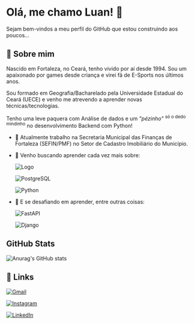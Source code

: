 
# Olá, me chamo Luan! 👋

Sejam bem-vindos a meu perfil do GitHub que estou construindo aos poucos... 
## 🚀 Sobre mim

Nascido em Fortaleza, no Ceará, tenho vivido por aí desde 1994. Sou um apaixonado por games desde criança e virei fã de E-Sports nos últimos anos.

Sou formado em Geografia/Bacharelado pela Universidade Estadual do Ceará (UECE) e venho me atrevendo a aprender novas técnicas/tecnologias.

Tenho uma leve paquera com Análise de dados e um *"pézinho"* <sup>só o dedo mindinho</sup> no desenvolvimento Backend com Python!

- 🔭 Atualmente trabalho na Secretaria Municipal das Finanças de Fortaleza (SEFIN/PMF) no Setor de Cadastro Imobiliário do Município.
- 🌱 Venho buscando aprender cada vez mais sobre:

    ![Logo](https://img.shields.io/badge/qgis-93b023?&style=for-the-badge&logo=qgis&logoColor=white)

	![PostgreSQL](https://img.shields.io/badge/PostgreSQL-000?style=for-the-badge&logo=postgresql)

    ![Python](https://img.shields.io/badge/python-3670A0?style=for-the-badge&logo=python&logoColor=ffdd54)

- 🤔 E se desafiando em aprender, entre outras coisas:

    ![FastAPI](https://img.shields.io/badge/FastAPI-005571?style=for-the-badge&logo=fastapi)

    ![Django](https://img.shields.io/badge/django-%23092E20.svg?style=for-the-badge&logo=django&logoColor=white)
## GitHub Stats


![Anurag's GitHub stats](https://github-readme-stats.vercel.app/api?username=luanvictorvasc&show_icons=true&theme=synthwave)
## 🔗 Links
[![Gmail](https://img.shields.io/badge/Gmail-D14836?style=for-the-badge&logo=gmail&logoColor=white)](luanv.noberto94@gmail.com)

[![Instagram](https://img.shields.io/badge/Instagram-%23E4405F.svg?style=for-the-badge&logo=Instagram&logoColor=white)](https://www.instagram.com/luanzitovictor)

[![LinkedIn](https://img.shields.io/badge/linkedin-%230077B5.svg?style=for-the-badge&logo=linkedin&logoColor=white)]()



